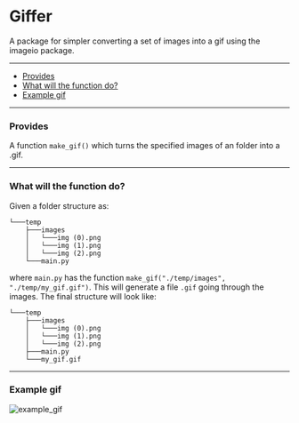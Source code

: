 # Giffer

A package for simpler converting a set of images into a gif using the imageio package.

***

* [Provides](#provides)
* [What will the function do?](#what-will-the-function-do)
* [Example gif](#example-gif)

***

### Provides

A function `make_gif()` which turns the specified images of an folder into a .gif.

***

### What will the function do?
Given a folder structure as:
```
└───temp
    ├───images
    │   └───img (0).png
    │   └───img (1).png
    │   └───img (2).png
    └───main.py
```
where `main.py` has the function `make_gif("./temp/images", "./temp/my_gif.gif")`. This will generate a file `.gif` going through the images. The final structure will look like:
```
└───temp
    ├───images
    │   └───img (0).png
    │   └───img (1).png
    │   └───img (2).png
    ├───main.py
    └───my_gif.gif
```

***

### Example gif

![example_gif](giffer/src/tests/giftest.gif)
